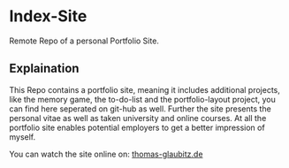 # Index-Site
Remote Repo of a personal Portfolio Site.


 ## Explaination
This Repo contains a portfolio site, meaning it includes additional projects, like the memory game, the to-do-list and the portfolio-layout project, you can find here seperated on git-hub as well. Further the site presents the personal vitae as well as taken university and online courses.
At all the portfolio site  enables potential employers to get a better impression of myself.
 
You can watch the site online on:
[thomas-glaubitz.de](http://www.thomas-glaubitz.de)

